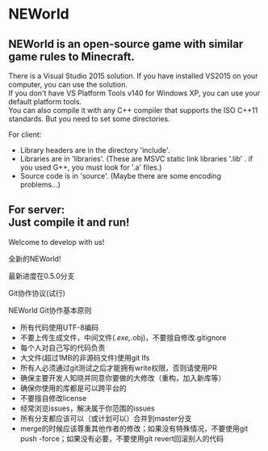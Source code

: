 # NEWorld
NEWorld is an open-source game with similar game rules to Minecraft.  
--------------------------------------------------  
There is a Visual Studio 2015 solution. If you have installed VS2015 on your computer, you can use the solution.  
If you don't have VS Platform Tools v140 for Windows XP, you can use your default platform tools.  
You can also compile it with any C++ compiler that supports the ISO C++11 standards. But you need to set some directories.  
  
For client:  
- Library headers are in the directory 'include'.  
- Libraries are in 'libraries'. (These are MSVC static link libraries '.lib' . if you used G++, you must look for '.a' files.)  
- Source code is in 'source'. (Maybe there are some encoding problems...)  
  
For server:  
Just compile it and run!
--------------------------------------------------  
Welcome to develop with us!  

全新的NEWorld!

最新进度在0.5.0分支

Git协作协议(试行)

NEWorld Git协作基本原则

- 所有代码使用UTF-8编码
- 不要上传生成文件，中间文件(*.exe,*.obj)，不要擅自修改.gitignore
- 每个人对自己写的代码负责
- 大文件(超过1MB的非源码文件)使用git lfs
- 所有人必须通过git测试之后才能拥有write权限，否则请使用PR
- 确保主要开发人知晓并同意你要做的大修改（重构，加入新库等）
- 确保你使用的库都是可以跨平台的
- 不要擅自修改license
- 经常浏览issues，解决属于你范围的issues
- 所有分支都应该可以（或计划可以）合并到master分支
- merge的时候应该尊重其他作者的修改；如果没有特殊情况，不要使用git push -force；如果没有必要，不要使用git revert回滚别人的代码
